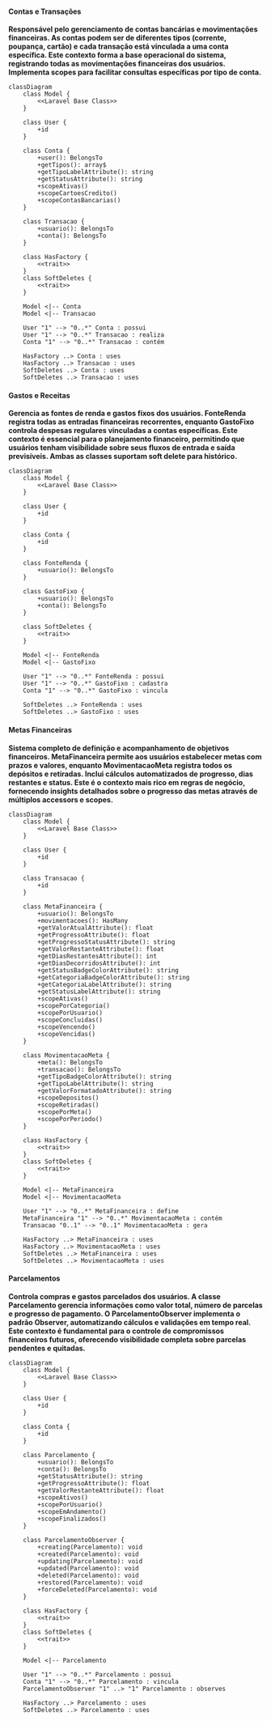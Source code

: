 
#### Contas e Transações

**Responsável pelo gerenciamento de contas bancárias e movimentações financeiras. As contas podem ser de diferentes tipos (corrente, poupança, cartão) e cada transação está vinculada a uma conta específica. Este contexto forma a base operacional do sistema, registrando todas as movimentações financeiras dos usuários. Implementa scopes para facilitar consultas específicas por tipo de conta.**

```mermaid
classDiagram
    class Model {
        <<Laravel Base Class>>
    }

    class User {
        +id
    }

    class Conta {
        +user(): BelongsTo
        +getTipos(): array$
        +getTipoLabelAttribute(): string
        +getStatusAttribute(): string
        +scopeAtivas()
        +scopeCartoesCredito()
        +scopeContasBancarias()
    }

    class Transacao {
        +usuario(): BelongsTo
        +conta(): BelongsTo
    }

    class HasFactory {
        <<trait>>
    }
    class SoftDeletes {
        <<trait>>
    }

    Model <|-- Conta
    Model <|-- Transacao

    User "1" --> "0..*" Conta : possui
    User "1" --> "0..*" Transacao : realiza
    Conta "1" --> "0..*" Transacao : contém

    HasFactory ..> Conta : uses
    HasFactory ..> Transacao : uses
    SoftDeletes ..> Conta : uses
    SoftDeletes ..> Transacao : uses
```

#### Gastos e Receitas

**Gerencia as fontes de renda e gastos fixos dos usuários. FonteRenda registra todas as entradas financeiras recorrentes, enquanto GastoFixo controla despesas regulares vinculadas a contas específicas. Este contexto é essencial para o planejamento financeiro, permitindo que usuários tenham visibilidade sobre seus fluxos de entrada e saída previsíveis. Ambas as classes suportam soft delete para histórico.**

```mermaid
classDiagram
    class Model {
        <<Laravel Base Class>>
    }

    class User {
        +id
    }

    class Conta {
        +id
    }

    class FonteRenda {
        +usuario(): BelongsTo
    }

    class GastoFixo {
        +usuario(): BelongsTo
        +conta(): BelongsTo
    }

    class SoftDeletes {
        <<trait>>
    }

    Model <|-- FonteRenda
    Model <|-- GastoFixo

    User "1" --> "0..*" FonteRenda : possui
    User "1" --> "0..*" GastoFixo : cadastra
    Conta "1" --> "0..*" GastoFixo : vincula

    SoftDeletes ..> FonteRenda : uses
    SoftDeletes ..> GastoFixo : uses
```

#### Metas Financeiras

**Sistema completo de definição e acompanhamento de objetivos financeiros. MetaFinanceira permite aos usuários estabelecer metas com prazos e valores, enquanto MovimentacaoMeta registra todos os depósitos e retiradas. Inclui cálculos automatizados de progresso, dias restantes e status. Este é o contexto mais rico em regras de negócio, fornecendo insights detalhados sobre o progresso das metas através de múltiplos accessors e scopes.**

```mermaid
classDiagram
    class Model {
        <<Laravel Base Class>>
    }

    class User {
        +id
    }

    class Transacao {
        +id
    }

    class MetaFinanceira {
        +usuario(): BelongsTo
        +movimentacoes(): HasMany
        +getValorAtualAttribute(): float
        +getProgressoAttribute(): float
        +getProgressoStatusAttribute(): string
        +getValorRestanteAttribute(): float
        +getDiasRestantesAttribute(): int
        +getDiasDecorridosAttribute(): int
        +getStatusBadgeColorAttribute(): string
        +getCategoriaBadgeColorAttribute(): string
        +getCategoriaLabelAttribute(): string
        +getStatusLabelAttribute(): string
        +scopeAtivas()
        +scopePorCategoria()
        +scopePorUsuario()
        +scopeConcluidas()
        +scopeVencendo()
        +scopeVencidas()
    }

    class MovimentacaoMeta {
        +meta(): BelongsTo
        +transacao(): BelongsTo
        +getTipoBadgeColorAttribute(): string
        +getTipoLabelAttribute(): string
        +getValorFormatadoAttribute(): string
        +scopeDepositos()
        +scopeRetiradas()
        +scopePorMeta()
        +scopePorPeriodo()
    }

    class HasFactory {
        <<trait>>
    }
    class SoftDeletes {
        <<trait>>
    }

    Model <|-- MetaFinanceira
    Model <|-- MovimentacaoMeta

    User "1" --> "0..*" MetaFinanceira : define
    MetaFinanceira "1" --> "0..*" MovimentacaoMeta : contém
    Transacao "0..1" --> "0..1" MovimentacaoMeta : gera

    HasFactory ..> MetaFinanceira : uses
    HasFactory ..> MovimentacaoMeta : uses
    SoftDeletes ..> MetaFinanceira : uses
    SoftDeletes ..> MovimentacaoMeta : uses
```

#### Parcelamentos

**Controla compras e gastos parcelados dos usuários. A classe Parcelamento gerencia informações como valor total, número de parcelas e progresso de pagamento. O ParcelamentoObserver implementa o padrão Observer, automatizando cálculos e validações em tempo real. Este contexto é fundamental para o controle de compromissos financeiros futuros, oferecendo visibilidade completa sobre parcelas pendentes e quitadas.**

```mermaid
classDiagram
    class Model {
        <<Laravel Base Class>>
    }

    class User {
        +id
    }

    class Conta {
        +id
    }

    class Parcelamento {
        +usuario(): BelongsTo
        +conta(): BelongsTo
        +getStatusAttribute(): string
        +getProgressoAttribute(): float
        +getValorRestanteAttribute(): float
        +scopeAtivos()
        +scopePorUsuario()
        +scopeEmAndamento()
        +scopeFinalizados()
    }

    class ParcelamentoObserver {
        +creating(Parcelamento): void
        +created(Parcelamento): void
        +updating(Parcelamento): void
        +updated(Parcelamento): void
        +deleted(Parcelamento): void
        +restored(Parcelamento): void
        +forceDeleted(Parcelamento): void
    }

    class HasFactory {
        <<trait>>
    }
    class SoftDeletes {
        <<trait>>
    }

    Model <|-- Parcelamento

    User "1" --> "0..*" Parcelamento : possui
    Conta "1" --> "0..*" Parcelamento : vincula
    ParcelamentoObserver "1" ..> "1" Parcelamento : observes

    HasFactory ..> Parcelamento : uses
    SoftDeletes ..> Parcelamento : uses
```
